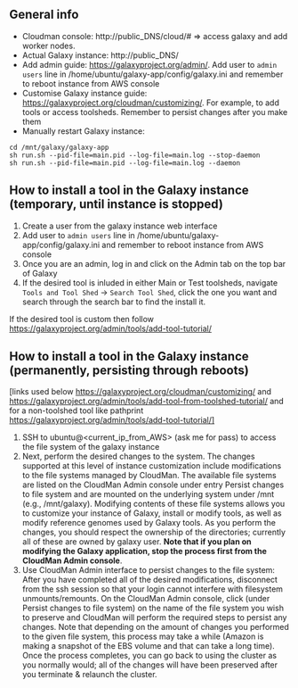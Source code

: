 ## General info

* Cloudman console: http://public_DNS/cloud/# => access galaxy and add worker nodes.
* Actual Galaxy instance: http://public_DNS/
* Add admin guide: https://galaxyproject.org/admin/. Add user to ```admin users``` line in /home/ubuntu/galaxy-app/config/galaxy.ini and remember to reboot instance from AWS console
* Customise Galaxy instance guide: https://galaxyproject.org/cloudman/customizing/. For example, to add tools or access toolsheds. Remember to persist changes after you make them
* Manually restart Galaxy instance: 
```sudo su galaxy
cd /mnt/galaxy/galaxy-app
sh run.sh --pid-file=main.pid --log-file=main.log --stop-daemon
sh run.sh --pid-file=main.pid --log-file=main.log --daemon
```

## How to install a tool in the Galaxy instance (temporary, until instance is stopped)

1. Create a user from the galaxy instance web interface
2. Add user to ```admin users``` line in /home/ubuntu/galaxy-app/config/galaxy.ini and remember to reboot instance from AWS console
3. Once you are an admin, log in and click on the Admin tab on the top bar of Galaxy
4. If the desired tool is inluded in either Main or Test toolsheds, navigate ```Tools and Tool Shed``` -> ```Search Tool Shed```, click the one you want and search through the search bar to find the install it.

If the desired tool is custom then follow https://galaxyproject.org/admin/tools/add-tool-tutorial/

## How to install a tool in the Galaxy instance (permanently, persisting through reboots)

[links used below https://galaxyproject.org/cloudman/customizing/ and https://galaxyproject.org/admin/tools/add-tool-from-toolshed-tutorial/ and for a non-toolshed tool like pathprint https://galaxyproject.org/admin/tools/add-tool-tutorial/]

1. SSH to ubuntu@<current_ip_from_AWS> (ask me for pass) to access the file system of the galaxy instance
2. Next, perform the desired changes to the system. The changes supported at this level of instance customization include modifications to the file systems managed by CloudMan. The available file systems are listed on the CloudMan Admin console under entry Persist changes to file system and are mounted on the underlying system under /mnt (e.g., /mnt/galaxy). Modifying contents of these file systems allows you to customize your instance of Galaxy, install or modify tools, as well as modify reference genomes used by Galaxy tools. As you perform the changes, you should respect the ownership of the directories; currently all of these are owned by galaxy user. **Note that if you plan on modifying the Galaxy application, stop the process first from the CloudMan Admin console**.
3. Use CloudMan Admin interface to persist changes to the file system: After you have completed all of the desired modifications, disconnect from the ssh session so that your login cannot interfere with filesystem unmounts/remounts. On the CloudMan Admin console, click (under Persist changes to file system) on the name of the file system you wish to preserve and CloudMan will perform the required steps to persist any changes. Note that depending on the amount of changes you performed to the given file system, this process may take a while (Amazon is making a snapshot of the EBS volume and that can take a long time). Once the process completes, you can go back to using the cluster as you normally would; all of the changes will have been preserved after you terminate & relaunch the cluster.
